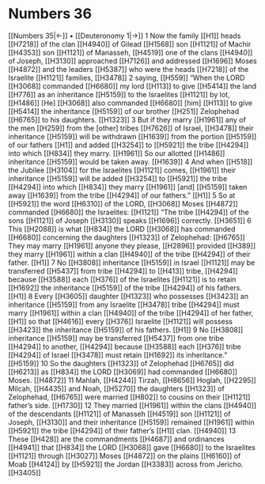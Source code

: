 # Numbers 36
[[Numbers 35|←]] • [[Deuteronomy 1|→]]
1 Now the family [[H1]] heads [[H7218]] of the clan [[H4940]] of Gilead [[H1568]] son [[H1121]] of Machir [[H4353]] son [[H1121]] of Manasseh, [[H4519]] one of the clans [[H4940]] of Joseph, [[H3130]] approached [[H7126]] and addressed [[H1696]] Moses [[H4872]] and the leaders [[H5387]] who were the heads [[H7218]] of the Israelite [[H1121]] families, [[H3478]] 
2 saying, [[H559]] “When the LORD [[H3068]] commanded [[H6680]] my lord [[H113]] to give [[H5414]] the land [[H776]] as an inheritance [[H5159]] to the Israelites [[H1121]] by lot, [[H1486]] [He] [[H3068]] also commanded [[H6680]] [him] [[H113]] to give [[H5414]] the inheritance [[H5159]] of our brother [[H251]] Zelophehad [[H6765]] to his daughters. [[H1323]] 
3 But if they marry [[H1961]] any of the men [[H259]] from the [other] tribes [[H7626]] of Israel, [[H3478]] their inheritance [[H5159]] will be withdrawn [[H1639]] from the portion [[H5159]] of our fathers [[H1]] and added [[H3254]] to [[H5921]] the tribe [[H4294]] into which [[H834]] they marry. [[H1961]] So our  allotted [[H1486]] inheritance [[H5159]] would be taken away. [[H1639]] 
4 And when [[H518]] the Jubilee [[H3104]] for the Israelites [[H1121]] comes, [[H1961]] their inheritance [[H5159]] will be added [[H3254]] to [[H5921]] the tribe [[H4294]] into which [[H834]] they marry [[H1961]] [and] [[H5159]] taken away [[H1639]] from the tribe [[H4294]] of our fathers.” [[H1]] 
5 So at [[H5921]] the word [[H6310]] of the LORD, [[H3068]] Moses [[H4872]] commanded [[H6680]] the Israelites: [[H1121]] “The tribe [[H4294]] of the sons [[H1121]] of Joseph [[H3130]] speaks [[H1696]] correctly. [[H3651]] 
6 This [[H2088]] is what [[H834]] the LORD [[H3068]] has commanded [[H6680]] concerning the daughters [[H1323]] of Zelophehad: [[H6765]] They may marry [[H1961]] anyone they please, [[H2896]] provided [[H389]] they marry [[H1961]] within a clan [[H4940]] of the tribe [[H4294]] of their father. [[H1]] 
7 No [[H3808]] inheritance [[H5159]] in Israel [[H1121]] may be transferred [[H5437]] from tribe [[H4294]] to [[H413]] tribe, [[H4294]] because [[H3588]] each [[H376]] of the Israelites [[H1121]] is to retain [[H1692]] the inheritance [[H5159]] of the tribe [[H4294]] of his fathers. [[H1]] 
8 Every [[H3605]] daughter [[H1323]] who possesses [[H3423]] an inheritance [[H5159]] from any Israelite [[H3478]] tribe [[H4294]] must marry [[H1961]] within a clan [[H4940]] of the tribe [[H4294]] of her father, [[H1]] so that [[H4616]] every [[H376]] Israelite [[H1121]] will possess [[H3423]] the inheritance [[H5159]] of his fathers. [[H1]] 
9 No [[H3808]] inheritance [[H5159]] may be transferred [[H5437]] from one tribe [[H4294]] to another, [[H4294]] because [[H3588]] each [[H376]] tribe [[H4294]] of Israel [[H3478]] must retain [[H1692]] its inheritance.” [[H5159]] 
10 So the daughters [[H1323]] of Zelophehad [[H6765]] did [[H6213]] as [[H834]] the LORD [[H3069]] had commanded [[H6680]] Moses. [[H4872]] 
11 Mahlah, [[H4244]] Tirzah, [[H8656]] Hoglah, [[H2295]] Milcah, [[H4435]] and Noah, [[H5270]] the daughters [[H1323]] of Zelophehad, [[H6765]] were married [[H802]] to cousins on their [[H1121]] father’s side. [[H1730]] 
12 They married [[H1961]] within the clans [[H4940]] of the descendants [[H1121]] of Manasseh [[H4519]] son [[H1121]] of Joseph, [[H3130]] and their inheritance [[H5159]] remained [[H1961]] within [[H5921]] the tribe [[H4294]] of their father’s [[H1]] clan. [[H4940]] 
13 These [[H428]] are the commandments [[H4687]] and ordinances [[H4941]] that [[H834]] the LORD [[H3068]] gave [[H6680]] to the Israelites [[H1121]] through [[H3027]] Moses [[H4872]] on the plains [[H6160]] of Moab [[H4124]] by [[H5921]] the Jordan [[H3383]] across from Jericho. [[H3405]] 
